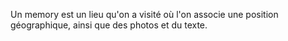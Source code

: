 Un memory est un lieu qu'on a visité où l'on associe une position géographique, ainsi que des photos et du texte.
